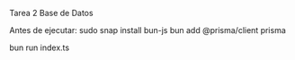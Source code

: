 Tarea 2 Base de Datos

Antes de ejecutar:
sudo snap install bun-js
bun add @prisma/client prisma

bun run index.ts
